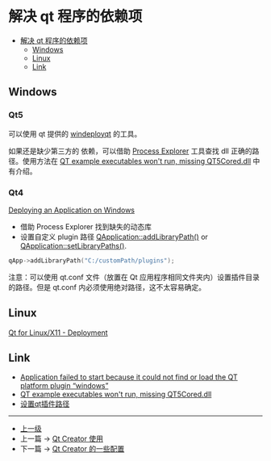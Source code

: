 # 解决 qt 程序的依赖项


<!-- @import "[TOC]" {cmd="toc" depthFrom=1 depthTo=6 orderedList=false} -->
<!-- code_chunk_output -->

- [解决 qt 程序的依赖项](#解决-qt-程序的依赖项)
  - [Windows](#windows)
  - [Linux](#linux)
  - [Link](#link)

<!-- /code_chunk_output -->


## Windows

### Qt5
可以使用 qt 提供的 [windeployqt](https://doc.qt.io/qt-5/windows-deployment.html#windeployqt) 的工具。

如果还是缺少第三方的 依赖，可以借助 [Process Explorer](https://docs.microsoft.com/zh-tw/sysinternals/downloads/process-explorer) 工具查找 dll 正确的路径。使用方法在
[QT example executables won't run, missing QT5Cored.dll](https://stackoverflow.com/questions/28732602/qt-example-executables-wont-run-missing-qt5cored-dll) 中有介绍。

### Qt4
[Deploying an Application on Windows](https://doc.qt.io/archives/qt-4.8/deployment-windows.html)

* 借助 Process Explorer 找到缺失的动态库
* 设置自定义 plugin 路径 [QApplication::addLibraryPath()](https://doc.qt.io/archives/qt-4.8/qcoreapplication.html#addLibraryPath) or [QApplication::setLibraryPaths()](https://doc.qt.io/archives/qt-4.8/qcoreapplication.html#setLibraryPaths).
```c++
qApp->addLibraryPath("C:/customPath/plugins");
```

注意：可以使用 qt.conf 文件（放置在 Qt 应用程序相同文件夹内）设置插件目录的路径。但是 qt.conf 内必须使用绝对路径，这不太容易确定。

## Linux

[Qt for Linux/X11 - Deployment](https://doc.qt.io/qt-5/linux-deployment.html)

## Link
* [Application failed to start because it could not find or load the QT platform plugin “windows”](https://stackoverflow.com/questions/21268558/application-failed-to-start-because-it-could-not-find-or-load-the-qt-platform-pl/22982039)
* [QT example executables won't run, missing QT5Cored.dll](https://stackoverflow.com/questions/28732602/qt-example-executables-wont-run-missing-qt5cored-dll)
* [设置qt插件路径](https://www.cnblogs.com/findumars/p/6353066.html)

---
- [上一级](README.md)
- 上一篇 -> [Qt Creator 使用](QtCreatorTips.md)
- 下一篇 -> [Qt Creator 的一些配置](projectConfig.md)
